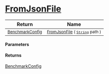 # [FromJsonFile](./BenchmarkConfig--FromJsonFile.md)



| Return | Name | 
| --- | --- | 
| <sub>[BenchmarkConfig](./../BenchmarkConfig.md)</sub> | <sub>[FromJsonFile](./BenchmarkConfig--FromJsonFile.md) ( [`String`](https://docs.microsoft.com/en-us/dotnet/api/System.String) path )</sub> | 


#### Parameters

#### Returns
[BenchmarkConfig](./../BenchmarkConfig.md)<br>
